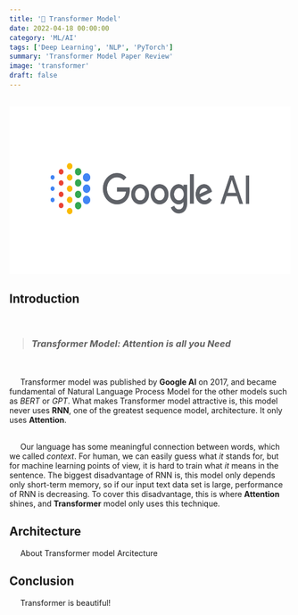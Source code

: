 ```yaml
---
title: '🤖 Transformer Model'
date: 2022-04-18 00:00:00
category: 'ML/AI'
tags: ['Deep Learning', 'NLP', 'PyTorch']
summary: 'Transformer Model Paper Review'
image: 'transformer'
draft: false
---
```


<br /><img src="./images/google.png" width="600" height="300">

## Introduction

<br />

> ### _Transformer Model: Attention is all you Need_

<br /><br />&nbsp;&nbsp;&nbsp;&nbsp;&nbsp;Transformer model was published by **Google AI** on 2017, and became fundamental of Natural Language Process Model for the other models such as _BERT_ or _GPT_. What makes Transformer model attractive is, this model never uses **RNN**, one of the greatest sequence model, architecture. It only uses **Attention**.

<br />&nbsp;&nbsp;&nbsp;&nbsp;&nbsp;Our language has some meaningful connection between words, which we called _context_. For human, we can easily guess what _it_ stands for, but for machine learning points of view, it is hard to train what _it_ means in the sentence. The biggest disadvantage of RNN is, this model only depends only short-term memory, so if our input text data set is large, performance of RNN is decreasing. To cover this disadvantage, this is where **Attention** shines, and **Transformer** model only uses this technique.

## Architecture

&nbsp;&nbsp;&nbsp;&nbsp;&nbsp;About Transformer model Arcitecture

## Conclusion

&nbsp;&nbsp;&nbsp;&nbsp;&nbsp;Transformer is beautiful!
